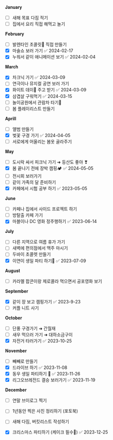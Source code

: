 𝐉𝐚𝐧𝐮𝐚𝐫𝐲 
- [ ] 새해 목표 다짐 적기 
- [ ] 집에서 요리 직접 해먹고 놀기

𝐅𝐞𝐛𝐫𝐮𝐚𝐫𝐲
- [ ] 발렌타인 초콜릿🍫 직접 만들기
- [x] 마술쇼 보러 가기 ✅ 2024-02-17
- [x] 누워서 같이 애니메이션 보기 ✅ 2024-02-04

𝐌𝐚𝐫𝐜𝐡
- [x] 차크닉 가기 ✅ 2024-03-09
- [ ] 연극이나 뮤지컬 공연 보러 가기 
- [x] 화이트 데이🍬 주고 받기 ✅ 2024-03-09
- [x] 삼겹살 구워먹기 ✅ 2024-03-15
- [ ] 놀이공원에서 관람차 타기🎡
- [ ] 봄 플레이리스트 만들기

𝐀𝐩𝐫𝐢𝐥𝐥
- [ ] 앨범 만들기 
- [x] 벚꽃 구경 가기 ✅ 2024-04-05
- [ ] 서로에게 어울리는 봄옷 골라주기 

𝐌𝐚𝐲
- [ ] 도시락 싸서 피크닉 가기 ➜ 등산도 좋아 ❣︎
- [x] 봄 끝나기 전에 장박 캠핑🏕️ ✅ 2024-05-05
- [ ] 전시회 보러가기 
- [ ] 같이 가족의 달 준비하기
- [x] 카페에서 시험 공부 하기 ✅ 2023-05-05

𝐉𝐮𝐧𝐞
- [ ] 카페나 집에서 사이드 프로젝트 하기 
- [ ] 방탈출 카페 가기 
- [x] 마블이나 DC 영화 정주행하기 ✅ 2023-06-14

𝐉𝐮𝐥𝐲
- [ ] 다른 지역으로 여름 휴가 가기
- [ ] 새벽에 편의점에서 맥주 마시기
- [ ] 두바이 초콜렛 만들기 
- [x] 이연이 생일 파티 하기🎂 ✅ 2023-07-09

𝐀𝐮𝐠𝐮𝐬𝐭
- [ ] 카라멜 팝콘이랑 제로콜라 먹으면서 공포영화 보기 

𝐒𝐞𝐩𝐭𝐞𝐦𝐛𝐞𝐫
- [x] 같이 장 보고 캠핑가기 ✅ 2023-9-23
- [ ] 커플 니트 사기

𝐎𝐜𝐭𝐨𝐛𝐞𝐫
- [ ] 단풍 구경가기 ➜ 간월재 
- [ ] 새우 먹으러 가기 ➜ 대하소금구이 
- [x] 자전거 타러가기 ✅ 2023-10-25

𝐍𝐨𝐯𝐞𝐦𝐛𝐞𝐫
- [ ] 빼빼로 만들기 
- [x] 드라이브 하기 ✅ 2023-11-08
- [x] 동우 생일 파티하기 🎂 ✅ 2023-11-26
- [x] 리그오브레전드 결승 보러가기 ✅ 2023-11-19

𝐃𝐞𝐜𝐞𝐦𝐛𝐞𝐫
- [ ] 연말 브이로그 찍기
- [ ] 1년동안 찍은 사진 정리하기 (포토북)
- [ ] 새해 다짐, 버킷리스트 작성하기
- [x] 크리스마스 파티하기 (케이크 필수🎄) ✅ 2023-12-25

